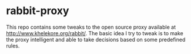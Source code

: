 rabbit-proxy
============

This repo contains some tweaks to the open source proxy available at http://www.khelekore.org/rabbit/. The basic idea I try to tweak is to make the proxy intelligent and able to take decisions based on some predefined rules.
